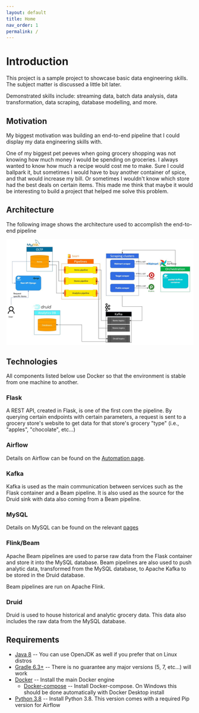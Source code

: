 ```yaml
---
layout: default
title: Home
nav_order: 1
permalink: /
---
```


# Introduction
This project is a sample project to showcase basic data engineering skills. The subject matter is discussed a little bit later.

Demonstrated skills include: streaming data, batch data analysis, data transformation, data scraping, database modelling, and more.

## Motivation
My biggest motivation was building an end-to-end pipeline that I could display my data engineering skills with.

One of my biggest pet peeves when going grocery shopping was not knowing how much money I would be spending on groceries.
I always wanted to know how much a recipe would cost me to make. Sure I could ballpark it, but sometimes I would have to buy
another container of spice, and that would increase my bill. Or sometimes I wouldn't know which store had the best deals
on certain items. This made me think that maybe it would be interesting to build a project that helped me solve this problem.

## Architecture
The following image shows the architecture used to accomplish the end-to-end pipeline

![Architecture](architecture.JPG "Architecture")

## Technologies
All components listed below use Docker so that the environment is stable from one machine to another.
### Flask
A REST API, created in Flask, is one of the first com the pipeline. By querying certain endpoints with certain parameters,
a request is sent to a grocery store's website to get data for that store's grocery "type" (i.e., "apples", "chocolate", etc...)
### Airflow
Details on Airflow can be found on the [Automation page](/shopping-list/automation).
### Kafka
Kafka is used as the main communication between services such as the Flask container and a Beam pipeline. It is also used
as the source for the Druid sink with data also coming from a Beam pipeline.
### MySQL
Details on MySQL can be found on the relevant [pages](/shopping-list/storage/mysql/mysql)
### Flink/Beam
Apache Beam pipelines are used to parse raw data from the Flask container and store it into the MySQL database. Beam pipelines
are also used to push analytic data, transformed from the MySQL database, to Apache Kafka to be stored in the Druid database.

Beam pipelines are run on Apache Flink.
### Druid
Druid is used to house historical and analytic grocery data. This data also includes the raw data from the MySQL database.

## Requirements
- [Java 8](https://www.java.com/en/download/manual.jsp) -- You can use OpenJDK as well if you prefer that on Linux distros
- [Gradle 6.3+](https://gradle.org/releases/#6.3) -- There is no guarantee any major versions (5, 7, etc...) will work
- [Docker](https://docs.docker.com/engine/install/) -- Install the main Docker engine
    - [Docker-compose](https://docs.docker.com/compose/install/) -- Install Docker-compose. On Windows this should be done automatically with Docker Desktop install
- [Python 3.8](https://www.python.org/downloads/release/python-380/) -- Install Python 3.8. This version comes with a required Pip version for Airflow
